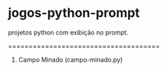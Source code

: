# jogos-python-prompt

projetos python com exibição no prompt.

=====================================
1. Campo Minado   (campo-minado.py)
